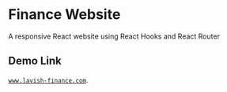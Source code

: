 # Finance Website 

A responsive React website using React Hooks and React Router

## Demo Link 
[`www.lavish-finance.com`](https://finance-website-cllcnkrt.herokuapp.com/).

